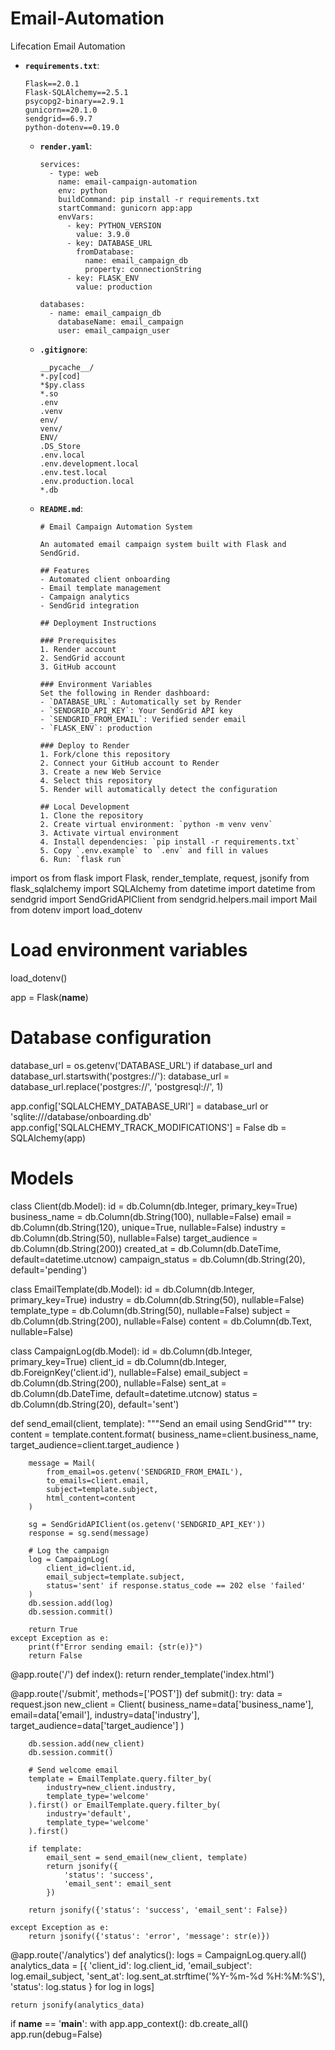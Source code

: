 # Email-Automation
Lifecation Email Automation 
- **`requirements.txt`**:
     ```
     Flask==2.0.1
     Flask-SQLAlchemy==2.5.1
     psycopg2-binary==2.9.1
     gunicorn==20.1.0
     sendgrid==6.9.7
     python-dotenv==0.19.0
     ```

   - **`render.yaml`**:
     ```
     services:
       - type: web
         name: email-campaign-automation
         env: python
         buildCommand: pip install -r requirements.txt
         startCommand: gunicorn app:app
         envVars:
           - key: PYTHON_VERSION
             value: 3.9.0
           - key: DATABASE_URL
             fromDatabase:
               name: email_campaign_db
               property: connectionString
           - key: FLASK_ENV
             value: production

     databases:
       - name: email_campaign_db
         databaseName: email_campaign
         user: email_campaign_user
     ```

   - **`.gitignore`**:
     ```
     __pycache__/
     *.py[cod]
     *$py.class
     *.so
     .env
     .venv
     env/
     venv/
     ENV/
     .DS_Store
     .env.local
     .env.development.local
     .env.test.local
     .env.production.local
     *.db
     ```

   - **`README.md`**:
     ```
     # Email Campaign Automation System

     An automated email campaign system built with Flask and SendGrid.

     ## Features
     - Automated client onboarding
     - Email template management
     - Campaign analytics
     - SendGrid integration

     ## Deployment Instructions

     ### Prerequisites
     1. Render account
     2. SendGrid account
     3. GitHub account

     ### Environment Variables
     Set the following in Render dashboard:
     - `DATABASE_URL`: Automatically set by Render
     - `SENDGRID_API_KEY`: Your SendGrid API key
     - `SENDGRID_FROM_EMAIL`: Verified sender email
     - `FLASK_ENV`: production

     ### Deploy to Render
     1. Fork/clone this repository
     2. Connect your GitHub account to Render
     3. Create a new Web Service
     4. Select this repository
     5. Render will automatically detect the configuration

     ## Local Development
     1. Clone the repository
     2. Create virtual environment: `python -m venv venv`
     3. Activate virtual environment
     4. Install dependencies: `pip install -r requirements.txt`
     5. Copy `.env.example` to `.env` and fill in values
     6. Run: `flask run`
     ```


import os
from flask import Flask, render_template, request, jsonify
from flask_sqlalchemy import SQLAlchemy
from datetime import datetime
from sendgrid import SendGridAPIClient
from sendgrid.helpers.mail import Mail
from dotenv import load_dotenv

# Load environment variables
load_dotenv()

app = Flask(__name__)

# Database configuration
database_url = os.getenv('DATABASE_URL')
if database_url and database_url.startswith('postgres://'):
    database_url = database_url.replace('postgres://', 'postgresql://', 1)

app.config['SQLALCHEMY_DATABASE_URI'] = database_url or 'sqlite:///database/onboarding.db'
app.config['SQLALCHEMY_TRACK_MODIFICATIONS'] = False
db = SQLAlchemy(app)

# Models
class Client(db.Model):
    id = db.Column(db.Integer, primary_key=True)
    business_name = db.Column(db.String(100), nullable=False)
    email = db.Column(db.String(120), unique=True, nullable=False)
    industry = db.Column(db.String(50), nullable=False)
    target_audience = db.Column(db.String(200))
    created_at = db.Column(db.DateTime, default=datetime.utcnow)
    campaign_status = db.Column(db.String(20), default='pending')

class EmailTemplate(db.Model):
    id = db.Column(db.Integer, primary_key=True)
    industry = db.Column(db.String(50), nullable=False)
    template_type = db.Column(db.String(50), nullable=False)
    subject = db.Column(db.String(200), nullable=False)
    content = db.Column(db.Text, nullable=False)

class CampaignLog(db.Model):
    id = db.Column(db.Integer, primary_key=True)
    client_id = db.Column(db.Integer, db.ForeignKey('client.id'), nullable=False)
    email_subject = db.Column(db.String(200), nullable=False)
    sent_at = db.Column(db.DateTime, default=datetime.utcnow)
    status = db.Column(db.String(20), default='sent')

def send_email(client, template):
    """Send an email using SendGrid"""
    try:
        content = template.content.format(
            business_name=client.business_name,
            target_audience=client.target_audience
        )

        message = Mail(
            from_email=os.getenv('SENDGRID_FROM_EMAIL'),
            to_emails=client.email,
            subject=template.subject,
            html_content=content
        )

        sg = SendGridAPIClient(os.getenv('SENDGRID_API_KEY'))
        response = sg.send(message)

        # Log the campaign
        log = CampaignLog(
            client_id=client.id,
            email_subject=template.subject,
            status='sent' if response.status_code == 202 else 'failed'
        )
        db.session.add(log)
        db.session.commit()

        return True
    except Exception as e:
        print(f"Error sending email: {str(e)}")
        return False

@app.route('/')
def index():
    return render_template('index.html')

@app.route('/submit', methods=['POST'])
def submit():
    try:
        data = request.json
        new_client = Client(
            business_name=data['business_name'],
            email=data['email'],
            industry=data['industry'],
            target_audience=data['target_audience']
        )

        db.session.add(new_client)
        db.session.commit()

        # Send welcome email
        template = EmailTemplate.query.filter_by(
            industry=new_client.industry,
            template_type='welcome'
        ).first() or EmailTemplate.query.filter_by(
            industry='default',
            template_type='welcome'
        ).first()

        if template:
            email_sent = send_email(new_client, template)
            return jsonify({
                'status': 'success',
                'email_sent': email_sent
            })

        return jsonify({'status': 'success', 'email_sent': False})

    except Exception as e:
        return jsonify({'status': 'error', 'message': str(e)})

@app.route('/analytics')
def analytics():
    logs = CampaignLog.query.all()
    analytics_data = [{
        'client_id': log.client_id,
        'email_subject': log.email_subject,
        'sent_at': log.sent_at.strftime('%Y-%m-%d %H:%M:%S'),
        'status': log.status
    } for log in logs]

    return jsonify(analytics_data)

if __name__ == '__main__':
    with app.app_context():
        db.create_all()
    app.run(debug=False)